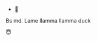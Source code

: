 - 🌹

Bs md.  Lame llamma llamma duck


<!---
Razielrelinquish/Razielrelinquish is a ✨ special ✨ repository because its `README.md` (this file) appears on your GitHub profile.
You can click the Preview link to take a look at your changes.
--->
 😇

